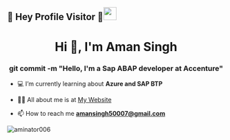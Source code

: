 ## :rainbow: Hey Profile Visitor :eyes:<img src="https://raw.githubusercontent.com/iampavangandhi/iampavangandhi/master/gifs/Hi.gif" width="30px">

<h1 align="center">Hi 👋, I'm Aman Singh</h1>
<h3 align="center">git commit -m "Hello, I'm a Sap ABAP developer at Accenture"</h3>


- 💻 I’m currently learning about **Azure and SAP BTP**

- 👨‍💻 All about me is at [My Website](https://aminator006.github.io/)

- 📫 How to reach me **amansingh50007@gmail.com**

<p><img align="left" src="https://github-readme-stats.vercel.app/api?username=aminator006&show_icons=true&locale=en" alt="aminator006" /></p>
